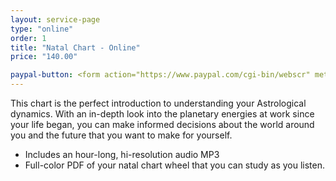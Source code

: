 ```yaml
---
layout: service-page
type: "online"
order: 1
title: "Natal Chart - Online"
price: "140.00"

paypal-button: <form action="https://www.paypal.com/cgi-bin/webscr" method="post" target="_top"><table><tr><td><input type="hidden" name="on0" value="Birth Information">Birth Information</td></tr><tr><td><input type="text" name="os0" maxlength="200"></td></tr></table><input type="hidden" name="cmd" value="_s-xclick"><input type="hidden" name="hosted_button_id" value="V2VBR4AXP5WJN"><input type="image" src="https://www.paypalobjects.com/webstatic/en_US/i/buttons/buy-logo-small.png" border="0" name="submit" alt="PayPal - The safer, easier way to pay online!"><img alt="" border="0" src="https://www.paypalobjects.com/en_US/i/scr/pixel.gif" width="1" height="1"></form>
---
```


This chart is the perfect introduction to understanding your Astrological dynamics. 
With an in-depth look into the planetary energies at work since your life began,
you can make informed decisions about the world around you and the future that 
you want to make for yourself. 

* Includes an hour-long, hi-resolution audio MP3
* Full-color PDF of your natal chart wheel that you can study as you listen. 
